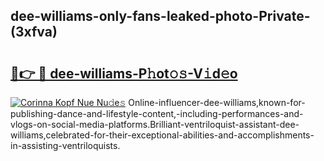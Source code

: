 ## dee-williams-only-fans​-leaked-photo​-Private-(3xfva)


# <h2><a href="https://mediaupload.pro?title=dee-williams&ref=git">🔗👉 🔴 dee-williams-P𝚑ot𝚘𝚜-V𝚒d𝚎o</a></h2>

[![Corinna Kopf Nue Nu𝚍e𝚜](https://i.imgur.com/0qMVB7G.gif)](https://mediaupload.pro?title=dee-williams&ref=git)
Online-influencer-dee-williams,known-for-publishing-dance-and-lifestyle-content,-including-performances-and-vlogs-on-social-media-platforms.Brilliant-ventriloquist-assistant-dee-williams,celebrated-for-their-exceptional-abilities-and-accomplishments-in-assisting-ventriloquists.  